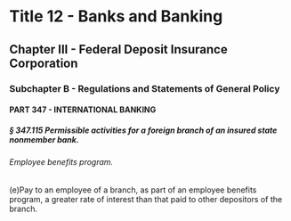 
# Title 12 - Banks and Banking
## Chapter III - Federal Deposit Insurance Corporation
### Subchapter B - Regulations and Statements of General Policy
#### PART 347 - INTERNATIONAL BANKING
##### § 347.115 Permissible activities for a foreign branch of an insured state nonmember bank.
###### Employee benefits program.

(e)Pay to an employee of a branch, as part of an employee benefits program, a greater rate of interest than that paid to other depositors of the branch.
